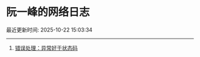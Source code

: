 # 阮一峰的网络日志

最近更新时间: 2025-10-22 15:03:34

--- 
1. [错误处理：异常好于状态码](http://www.ruanyifeng.com/blog/2025/10/exception.html) 
